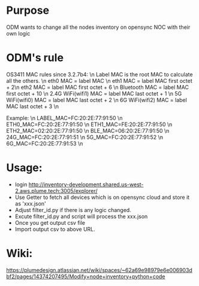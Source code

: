 # Purpose
ODM wants to change all the nodes inventory on opensync NOC with their own logic

# ODM's rule
OS3411 MAC rules since 3.2.7b4: \n
Label MAC is the root MAC to calculate all the others. \n
eth0 MAC = label MAC \n
eth1 MAC = label MAC first octet + 2\n
eth2 MAC = label MAC first octet + 6 \n
Bluetooth MAC = label MAC first octet + 10 \n
2.4G WiFi(wifi1) MAC = label MAC last octet + 1 \n
5G WiFi(wifi0) MAC = label MAC last octet + 2   \n
6G WiFi(wifi2) MAC = label MAC last octet + 3   \n

Example:        \n
LABEL_MAC=FC:20:2E:77:91:50     \n
ETH0_MAC=FC:20:2E:77:91:50      \n
ETH1_MAC=FE:20:2E:77:91:50      \n
ETH2_MAC=02:20:2E:77:91:50      \n
BLE_MAC=06:20:2E:77:91:50       \n
24G_MAC=FC:20:2E:77:91:51       \n
5G_MAC=FC:20:2E:77:91:52        \n
6G_MAC=FC:20:2E:77:91:53        \n

# Usage:
- login http://inventory-development.shared.us-west-2.aws.plume.tech:3005/explorer/
- Use Getter to fetch all devices which is on opensync cloud and store it as 'xxx.json'
- Adjust filter_id.py if there is any logic changed.
- Excute filter_id.py and script will process the xxx.json
- Once you get output csv file
- Import output csv to above URL.

# Wiki:
https://plumedesign.atlassian.net/wiki/spaces/~62a69e98979e6e006903dbf2/pages/14374207495/Modify+node+inventory+python+code
